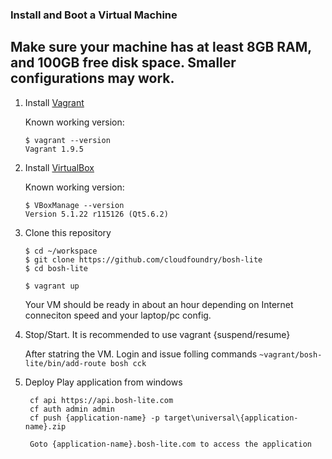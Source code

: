 





### Install and Boot a Virtual Machine

## Make sure your machine has at least 8GB RAM, and 100GB free disk space. Smaller configurations may work.
1. Install [Vagrant](http://www.vagrantup.com/downloads.html)

    Known working version:

    ```
    $ vagrant --version
    Vagrant 1.9.5
    ```

1. Install [VirtualBox](https://www.virtualbox.org/wiki/Downloads)

    Known working version:

    ```
    $ VBoxManage --version
    Version 5.1.22 r115126 (Qt5.6.2)
    ```

1. Clone this repository

    ```
    $ cd ~/workspace
    $ git clone https://github.com/cloudfoundry/bosh-lite
    $ cd bosh-lite
    ```

    ```
    $ vagrant up 
    ```

    Your VM should be ready in about an hour depending on Internet conneciton speed and your laptop/pc config.

2. Stop/Start. 
      It is recommended to use vagrant {suspend/resume}
      
      After statring the VM. Login and issue folling commands
       ```
         ~vagrant/bosh-lite/bin/add-route
         bosh cck
       ```
         
 3. Deploy Play application from windows
       ```
        cf api https://api.bosh-lite.com
        cf auth admin admin
        cf push {application-name} -p target\universal\{application-name}.zip
        
        Goto {application-name}.bosh-lite.com to access the application
       ```
      

